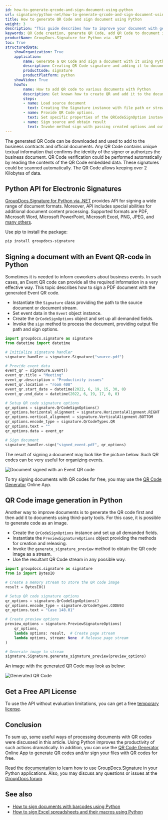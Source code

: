 ```yaml
---
id: how-to-generate-qrcode-and-sign-document-using-python
url: signature/python-net/how-to-generate-qrcode-and-sign-document-using-python
title: How to generate QR Code and sign document using Python
weight: 3
description: "This guide describes how to improve your document with generated QR code using Python. Sign your documents with a QR Code and various standard QR code elements like Event QR Code, contact QR Code as VCard or MeCard, SEPA payment QR Code using GroupDocs.Signature Python API by GroupDocs."
keywords: QR Code creation, generate QR Code, add QR Code to document in Python, Sign document with QR Event in Python, VCard, or MeCard QR Code.
productName: GroupDocs.Signature for Python via .NET
toc: True
structuredData:
    showOrganization: True
    application:    
        name: Generate a QR Code and sign a document with it using Python    
        description: Creating QR Code signature and adding it to document with Python language by GroupDocs.Signature for Python APIs
        productCode: signature
        productPlatform: python
    showVideo: True
    howTo:
        name: How to add QR code to various documents with Python 
        description: Get known how to create QR and add it to the document using Python
        steps:
        - name: Load source document
          text: Creating the Signature instance with file path or stream as a constructor parameter will load the document. 
        - name: Provide QR Code options. 
          text: Set specific properties of the QRCodeSignOption instance like a QR Code type, QR code text, and signature appearance settings.
        - name: Sign source and obtain result 
          text: Invoke method sign with passing created options and output file data. You can save signed files using a file path or a stream.
---
```


The generated QR Code can be downloaded and used to add to the business contracts and official documents. Any QR Code contains unique textual information that confirms the identity of the signer or authorizes the business document. QR Code verification could be performed automatically by reading the contents of the QR Code embedded data. These signatures could be scanned automatically. The QR Code allows keeping over 2 Kilobytes of data.

## Python API for Electronic Signatures

[GroupDocs.Signature for Python via .NET](https://products.groupdocs.com/signature/python-net) provides API for signing a wide range of document formats. Moreover, API includes special abilities for additional document content processing. Supported formats are PDF, Microsoft Word, Microsoft PowerPoint, Microsoft Excel, PNG, JPEG, and [many others](/signature/python-net/supported-document-formats/).

Use pip to install the package:

```bash
pip install groupdocs-signature
```

## Signing a document with an Event QR-code in Python

Sometimes it is needed to inform coworkers about business events. In such cases, an Event QR code can provide all the required information in a very effective way. This topic describes how to sign a PDF document with the generated Event QR code.

* Instantiate the `Signature` class providing the path to the source document or document stream.
* Set event data in the `Event` object instance.
* Create the `QrCodeSignOptions` object and set up all demanded fields.
* Invoke the `sign` method to process the document, providing output file path and sign options.

```python
import groupdocs.signature as signature
from datetime import datetime

# Initialize signature handler
signature_handler = signature.Signature("source.pdf")

# Provide event data
event_qr = signature.Event()
event_qr.title = "Meeting"
event_qr.description = "Productivity issues"
event_qr.location = "room 408"
event_qr.start_date = datetime(2022, 6, 19, 15, 30, 0)
event_qr.end_date = datetime(2022, 6, 19, 17, 0, 0)

# Setup QR code signature options
qr_options = signature.QrCodeSignOptions()
qr_options.horizontal_alignment = signature.HorizontalAlignment.RIGHT
qr_options.vertical_alignment = signature.VerticalAlignment.BOTTOM
qr_options.encode_type = signature.QrCodeTypes.QR
qr_options.text = ""
qr_options.data = event_qr

# Sign document
signature_handler.sign("signed_event.pdf", qr_options)
```

The result of signing a document may look like the picture below. Such QR codes can be very useful for organizing events.

![Document signed with an Event QR code](/signature/net/images/signature-use-cases/how-to-generate-barcode-and-sign-document-using-csharp/signed_event.png)

To try signing documents with QR codes for free, you may use the [QR Code Generator](https://products.groupdocs.app/signature/generate/qrcode) Online App.

## QR Code image generation in Python

Another way to improve documents is to generate the QR code first and then add it to documents using third-party tools. For this case, it is possible to generate code as an image.

* Create the `QrCodeSignOptions` instance and set up all demanded fields.
* Instantiate the `PreviewSignatureOptions` object providing the methods for creation and releasing.
* Invoke the `generate_signature_preview` method to obtain the QR code image as a stream.
* Use the resultant QR Code stream in any possible way.

```python
import groupdocs.signature as signature
from io import BytesIO

# Create a memory stream to store the QR code image
result = BytesIO()

# Setup QR code signature options
qr_options = signature.QrCodeSignOptions()
qr_options.encode_type = signature.QrCodeTypes.CODE93
qr_options.text = "Case 148.01"

# Create preview options
preview_options = signature.PreviewSignatureOptions(
    qr_options,
    lambda options: result,  # Create page stream
    lambda options, stream: None  # Release page stream
)

# Generate image to stream
signature.Signature.generate_signature_preview(preview_options)
```

An image with the generated QR Code may look as below:

![Generated QR Code](/signature/net/images/signature-use-cases/how-to-generate-barcode-and-sign-document-using-csharp/textqrcode.png)

## Get a Free API License
To use the API without evaluation limitations, you can get a free [temporary license](https://purchase.groupdocs.com/temporary-license).

## Conclusion

To sum up, some useful ways of processing documents with QR codes were discussed in this article. Using Python improves the productivity of such actions dramatically.
In addition, you can use the [QR Code Generator](https://products.groupdocs.app/signature/generate/qrcode) Online App to generate QR codes and/or sign your files with QR codes for free.

Read the [documentation](https://docs.groupdocs.com/signature/python-net/) to learn how to use GroupDocs.Signature in your Python applications. Also, you may discuss any questions or issues at the [GroupDocs forum](https://forum.groupdocs.com/).

## See also

* [How to sign documents with barcodes using Python](/signature/python-net/how-to-generate-barcode-and-sign-document-using-python)
* [How to sign Excel spreadsheets and their macros using Python](/signature/python-net/how-to-sign-excel-macros-using-python) 